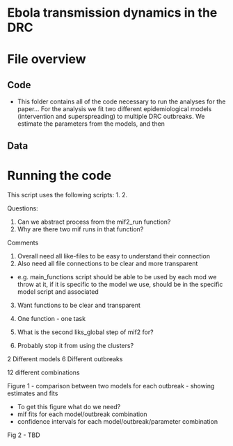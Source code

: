 # Ebola transmission dynamics in the DRC

# File overview
## Code
 - This folder contains all of the code necessary to run the analyses for the paper... For the analysis we fit two different epidemiological models (intervention and superspreading) to multiple DRC outbreaks. We estimate the parameters from the models, and then
## Data

# Running the code

This script uses the following scripts:
1. 
2. 

Questions:
1. Can we abstract process from the mif2_run function?
2. Why are there two mif runs in that function?


Comments
1. Overall need all like-files to be easy to understand their connection
2. Also need all file connections to be clear and more transparent
  - e.g. main_functions script should be able to be used by each mod we throw at it, if it is specific to the model we use, should be in the specific model script and associated
3. Want functions to be clear and transparent
4. One function - one task
5. What is the second liks_global step of mif2 for?

6. Probably stop it from using the clusters?




2 Different models
6 Different outbreaks

12 different combinations

Figure 1 - comparison between two models for each outbreak - showing estimates and fits

- To get this figure what do we need?
- mif fits for each model/outbreak combination
- confidence intervals for each model/outbreak/parameter combination


Fig 2 - TBD